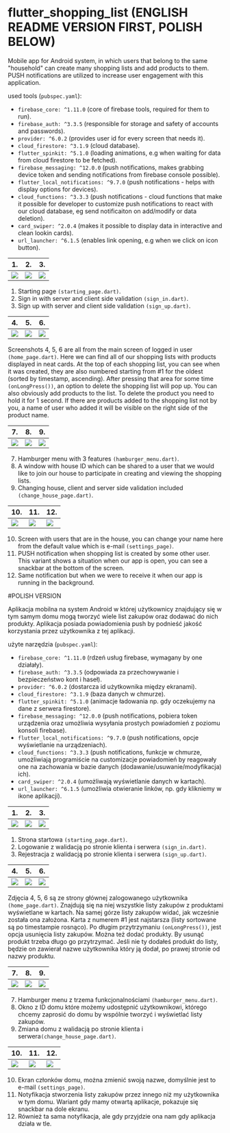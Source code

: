 # flutter_shopping_list (ENGLISH README VERSION FIRST, POLISH BELOW)


Mobile app for Android system, in which users that belong to the same "household" can create many shopping lists and add products to them. PUSH notifications are utilized to increase user engagement with this application.


  used tools (`pubspec.yaml`):
  - `firebase_core: ^1.11.0` (core of firebase tools, required for them to run).
  - `firebase_auth: ^3.3.5` (responsible for storage and safety of accounts and passwords).
  - `provider: ^6.0.2`  (provides user id for every screen that needs it).
  - `cloud_firestore: ^3.1.9` (cloud database).
  - `flutter_spinkit: ^5.1.0` (loading animations, e.g when waiting for data from cloud firestore to be fetched).
  - `firebase_messaging: ^12.0.0` (push notifications, makes grabbing device token and sending notifications from firebase console possible).
  - `flutter_local_notifications: ^9.7.0` (push notifications - helps with display options for devices).
  - `cloud_functions: ^3.3.3` (push notifications - cloud functions that make it possible for developer to customize push notifications to react with our cloud database, eg send notificaiton on add/modify or data deletion).
  - `card_swiper: ^2.0.4` (makes it possible to display data in interactive and clean lookin cards).
  - `url_launcher: ^6.1.5` (enables link opening, e.g when we click on icon button).


| 1.                                        |  2.                                        |  3.                                        |
| ----------------------------------------- | ------------------------------------------ | ------------------------------------------ | 
| ![](https://i.imgur.com/xoS3q4e.jpg)      | ![](https://i.imgur.com/bXCPynl.jpg)       | ![](https://i.imgur.com/fyhhU6j.jpg)       |

1. Starting page `(starting_page.dart)`.
2. Sign in with server and client side validation `(sign_in.dart)`.         
3. Sign up with server and client side validation `(sign_up.dart)`.


  
|                   4.                       |                     5.                     |                6.                          |
| ------------------------------------------ | ------------------------------------------ | ------------------------------------------ |
| ![](https://i.imgur.com/qNFYfU0.jpg)       | ![](https://i.imgur.com/PFlcP3S.jpg)       | ![](https://i.imgur.com/Hev47PH.jpg)       |

Screenshots 4, 5, 6 are all from the main screen of logged in user `(home_page.dart)`. Here we can find all of our shopping lists with products displayed in neat cards.
At the top of each shopping list, you can see when it was created, they are also numbered starting from #1 for the oldest (sorted by timestamp, ascending).
After pressing that area for some time `(onLongPress())`, an option to delete the shopping list will pop up. You can also obviously add products to the list.
To delete the product you need to hold it for 1 second. If there are products added to the shopping list not by you, a name of user who added it will be visible on the right side of the product name.


|                   7.                       |                     8.                     |                9.                          |
| ------------------------------------------ | ------------------------------------------ | ------------------------------------------ |
| ![](https://i.imgur.com/hmB90jn.jpg)       | ![](https://i.imgur.com/HkGJoV7.jpg)       | ![](https://i.imgur.com/I8rH1Va.jpg)       |

7. Hamburger menu with 3 features `(hamburger_menu.dart)`.
8. A window with house ID which can be shared to a user that we would like to join our house to participate in creating and viewing the shopping lists.
9. Changing house, client and server side validation included `(change_house_page.dart)`.


|                   10.                      |                     11.                    |                12.                         |
| ------------------------------------------ | ------------------------------------------ | ------------------------------------------ |
| ![](https://i.imgur.com/DdwXPKK.jpg)       | ![](https://i.imgur.com/XxYEBks.jpg)       | ![](https://i.imgur.com/TlGTEDr.jpg)       |

10. Screen with users that are in the house, you can change your name here from the default value which is e-mail `(settings_page)`.
11. PUSH notification when shopping list is created by some other user. This variant shows a situation when our app is open, you can see a snackbar at the bottom of the screen. 
12. Same notification but when we were to receive it when our app is running in the background. 


#POLISH VERSION

Aplikacja mobilna na system Android w której użytkownicy znajdujący się w tym samym domu mogą tworzyć wiele list zakupów oraz dodawać do nich produkty. Aplikacja posiada powiadomienia push by podnieść jakość korzystania przez użytkownika z tej aplikacji.


  użyte narzędzia (`pubspec.yaml`):
  - `firebase_core: ^1.11.0` (rdzeń usług firebase, wymagany by one działały).
  - `firebase_auth: ^3.3.5` (odpowiada za przechowywanie i bezpieczeństwo kont i haseł).
  - `provider: ^6.0.2`  (dostarcza id użytkownika między ekranami).
  - `cloud_firestore: ^3.1.9` (baza danych w chmurze).
  - `flutter_spinkit: ^5.1.0` (animacje ładowania np. gdy oczekujemy na dane z serwera firestore).
  - `firebase_messaging: ^12.0.0` (push notifications, pobiera token urządzenia oraz umożliwia wysyłania prostych powiadomień z poziomu konsoli firebase).
  - `flutter_local_notifications: ^9.7.0` (push notifications, opcje wyświetlanie na urządzeniach).
  - `cloud_functions: ^3.3.3` (push notifications, funkcje w chmurze, umożliwiają programiście na customizacje powiadomień by reagowały one na zachowania w bazie danych (dodawanie/usuwanie/modyfikacja) ich).
  - `card_swiper: ^2.0.4` (umożliwają wyświetlanie danych w kartach).
  - `url_launcher: ^6.1.5` (umożliwia otwieranie linków, np. gdy klikniemy w ikone aplikacji).


| 1.                                        |  2.                                        |  3.                                        |
| ----------------------------------------- | ------------------------------------------ | ------------------------------------------ | 
| ![](https://i.imgur.com/xoS3q4e.jpg)      | ![](https://i.imgur.com/bXCPynl.jpg)       | ![](https://i.imgur.com/fyhhU6j.jpg)       |

1. Strona startowa `(starting_page.dart)`.
2. Logowanie z walidacją po stronie klienta i serwera `(sign_in.dart)`.         
3. Rejestracja z walidacją po stronie klienta  i serwera `(sign_up.dart)`.


  
|                   4.                       |                     5.                     |                6.                          |
| ------------------------------------------ | ------------------------------------------ | ------------------------------------------ |
| ![](https://i.imgur.com/qNFYfU0.jpg)       | ![](https://i.imgur.com/PFlcP3S.jpg)       | ![](https://i.imgur.com/Hev47PH.jpg)       |

Zdjęcia 4, 5, 6 są ze strony głównej zalogowanego użytkownika `(home_page.dart)`. Znajdują się na niej wszystkie listy zakupów z produktami wyświetlane w kartach.
Na samej górze listy zakupów widać, jak wcześnie została ona założona. Karta z numerem #1 jest najstarsza (listy sortowane są po timestampie rosnąco).
Po długim przytrzymaniu `(onLongPress())`, jest opcja usunięcia listy zakupów. Można też dodać produkty. By usunąć produkt trzeba długo go przytrzymać.
Jeśli nie ty dodałeś produkt do listy, będzie on zawierał nazwe użytkownika który ją dodał, po prawej stronie od nazwy produktu.


|                   7.                       |                     8.                     |                9.                          |
| ------------------------------------------ | ------------------------------------------ | ------------------------------------------ |
| ![](https://i.imgur.com/hmB90jn.jpg)       | ![](https://i.imgur.com/HkGJoV7.jpg)       | ![](https://i.imgur.com/I8rH1Va.jpg)       |

7. Hamburger menu z trzema funkcjonalnościami `(hamburger_menu.dart)`.
8. Okno z ID domu które możemy udostępnić użytkownikowi, którego chcemy zaprosić do domu by wspólnie tworzyć i wyświetlać listy zakupów.
9. Zmiana domu z walidacją po stronie klienta i serwera`(change_house_page.dart)`.


|                   10.                      |                     11.                    |                12.                         |
| ------------------------------------------ | ------------------------------------------ | ------------------------------------------ |
| ![](https://i.imgur.com/DdwXPKK.jpg)       | ![](https://i.imgur.com/XxYEBks.jpg)       | ![](https://i.imgur.com/TlGTEDr.jpg)       |

10. Ekran członków domu, można zmienić swoją nazwe, domyślnie jest to e-mail `(settings_page)`.
11. Notyfikacja stworzenia listy zakupów przez innego niż my użytkownika w tym domu. Wariant gdy mamy otwartą aplikacje, pokazuje się snackbar na dole ekranu.
12. Również ta sama notyfikacja, ale gdy przyjdzie ona nam gdy aplikacja działa w tle.
